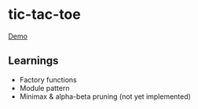 # tic-tac-toe
[Demo](https://zhna123.github.io/tic-tac-toe/)
## Learnings
- Factory functions
- Module pattern
- Minimax & alpha-beta pruning (not yet implemented)
